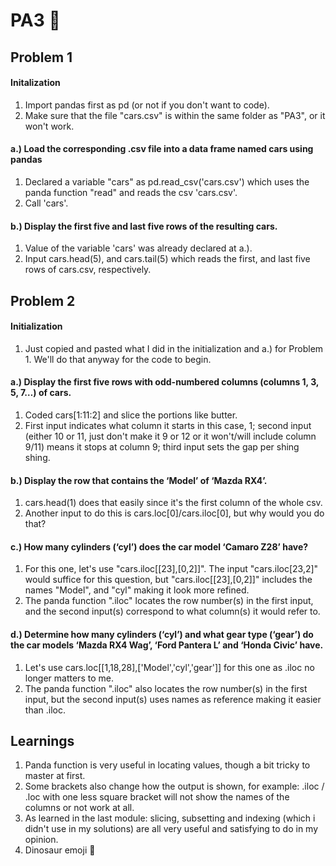 # PA3 🦖
## Problem 1
#### Initalization
1. Import pandas first as pd (or not if you don't want to code).
2. Make sure that the file "cars.csv" is within the same folder as "PA3", or it won't work.
#### a.) Load the corresponding .csv file into a data frame named cars using pandas
1. Declared a variable "cars" as pd.read_csv('cars.csv') which uses the panda function "read" and reads the csv 'cars.csv'.
2. Call 'cars'.
#### b.) Display the first five and last five rows of the resulting cars.
1. Value of the variable 'cars' was already declared at a.).
2. Input cars.head(5), and cars.tail(5) which reads the first, and last five rows of cars.csv, respectively.
   
## Problem 2
#### Initialization
1. Just copied and pasted what I did in the initialization and a.) for Problem 1. We'll do that anyway for the code to begin.
#### a.) Display the first five rows with odd-numbered columns (columns 1, 3, 5, 7…) of cars.
1. Coded cars[1:11:2] and slice the portions like butter.
2. First input indicates what column it starts in this case, 1; second input (either 10 or 11, just don't make it 9 or 12 or it won't/will include column 9/11) means it stops at column 9; third input sets the gap per shing shing.
#### b.) Display the row that contains the ‘Model’ of ‘Mazda RX4’.
1. cars.head(1) does that easily since it's the first column of the whole csv.
2. Another input to do this is cars.loc[0]/cars.iloc[0], but why would you do that?
#### c.) How many cylinders (‘cyl’) does the car model ‘Camaro Z28’ have?
1. For this one, let's use "cars.iloc[[23],[0,2]]". The input "cars.iloc[23,2]" would suffice for this question, but "cars.iloc[[23],[0,2]]" includes the names "Model", and "cyl" making it look more refined.
2. The panda function ".iloc" locates the row number(s) in the first input, and the second input(s) correspond to what column(s) it would refer to.
#### d.) Determine how many cylinders (‘cyl’) and what gear type (‘gear’) do the car models ‘Mazda RX4 Wag’, ‘Ford Pantera L’ and ‘Honda Civic’ have.
1. Let's use cars.loc[[1,18,28],['Model','cyl','gear']] for this one as .iloc no longer matters to me.
2. The panda function ".iloc" also locates the row number(s) in the first input, but the second input(s) uses names as reference making it easier than .iloc.

## Learnings
1. Panda function is very useful in locating values, though a bit tricky to master at first.
2. Some brackets also change how the output is shown, for example: .iloc / .loc with one less square bracket will not show the names of the columns or not work at all.
3. As learned in the last module: slicing, subsetting and indexing (which i didn't use in my solutions) are all very useful and satisfying to do in my opinion.
4. Dinosaur emoji 🦖

